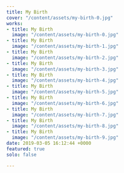 ```yaml
---
title: My Birth
cover: "/content/assets/my-birth-0.jpg"
works:
- title: My Birth
  image: "/content/assets/my-birth-0.jpg"
- title: My Birth
  image: "/content/assets/my-birth-1.jpg"
- title: My Birth
  image: "/content/assets/my-birth-2.jpg"
- title: My Birth
  image: "/content/assets/my-birth-3.jpg"
- title: My Birth
  image: "/content/assets/my-birth-4.jpg"
- title: My Birth
  image: "/content/assets/my-birth-5.jpg"
- title: My Birth
  image: "/content/assets/my-birth-6.jpg"
- title: My Birth
  image: "/content/assets/my-birth-7.jpg"
- title: My Birth
  image: "/content/assets/my-birth-8.jpg"
- title: My Birth
  image: "/content/assets/my-birth-9.jpg"
date: 2019-03-05 16:12:44 +0000
featured: true
solo: false

---
```


